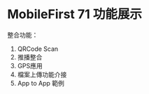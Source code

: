 # MobileFirst 71 功能展示
  整合功能：
  1. QRCode Scan
  2. 推播整合
  3. GPS應用
  4. 檔案上傳功能介接 
  5. App to App 範例
 
